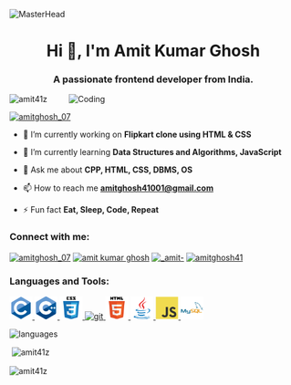 ![MasterHead](https://user-images.githubusercontent.com/35267447/206916906-9bfb66d9-c419-44c2-908a-4885e610425f.gif)
<h1 align="center">Hi 👋, I'm Amit Kumar Ghosh</h1>
<h3 align="center">A passionate frontend developer from India.</h3>
<img align="right" alt="Coding" width="400" src="https://cdn.dribbble.com/users/1059583/screenshots/4171367/coding-freak.gif"></img>

<p align="left"> <img src="https://komarev.com/ghpvc/?username=amit41z&label=Profile%20views&color=0e75b6&style=flat" alt="amit41z" /> </p>

<p align="left"> <a href="https://twitter.com/amitghosh_07" target="blank"><img src="https://img.shields.io/twitter/follow/amitghosh_07?logo=twitter&style=for-the-badge" alt="amitghosh_07" /></a> </p>

- 🔭 I’m currently working on **Flipkart clone using HTML & CSS**

- 🌱 I’m currently learning **Data Structures and Algorithms, JavaScript**

- 💬 Ask me about **CPP, HTML, CSS, DBMS, OS**

- 📫 How to reach me **amitghosh41001@gmail.com**

- ⚡ Fun fact **Eat, Sleep, Code, Repeat**

<h3 align="left">Connect with me:</h3>
<p align="left">
<a href="https://twitter.com/amitghosh_07" target="blank"><img align="center" src="https://raw.githubusercontent.com/rahuldkjain/github-profile-readme-generator/master/src/images/icons/Social/twitter.svg" alt="amitghosh_07" height="30" width="40" /></a>
<a href="https://linkedin.com/in/amit kumar ghosh" target="blank"><img align="center" src="https://raw.githubusercontent.com/rahuldkjain/github-profile-readme-generator/master/src/images/icons/Social/linked-in-alt.svg" alt="amit kumar ghosh" height="30" width="40" /></a>
<a href="https://codeforces.com/profile/_amit-" target="blank"><img align="center" src="https://raw.githubusercontent.com/rahuldkjain/github-profile-readme-generator/master/src/images/icons/Social/codeforces.svg" alt="_amit-" height="30" width="40" /></a>
<a href="https://www.leetcode.com/amitghosh41" target="blank"><img align="center" src="https://raw.githubusercontent.com/rahuldkjain/github-profile-readme-generator/master/src/images/icons/Social/leet-code.svg" alt="amitghosh41" height="30" width="40" /></a>
</p>

<h3 align="left">Languages and Tools:</h3>
<p align="left"> <a href="https://www.cprogramming.com/" target="_blank" rel="noreferrer"> <img src="https://raw.githubusercontent.com/devicons/devicon/master/icons/c/c-original.svg" alt="c" width="40" height="40"/> </a> <a href="https://www.w3schools.com/cpp/" target="_blank" rel="noreferrer"> <img src="https://raw.githubusercontent.com/devicons/devicon/master/icons/cplusplus/cplusplus-original.svg" alt="cplusplus" width="40" height="40"/> </a> <a href="https://www.w3schools.com/css/" target="_blank" rel="noreferrer"> <img src="https://raw.githubusercontent.com/devicons/devicon/master/icons/css3/css3-original-wordmark.svg" alt="css3" width="40" height="40"/> </a> <a href="https://git-scm.com/" target="_blank" rel="noreferrer"> <img src="https://www.vectorlogo.zone/logos/git-scm/git-scm-icon.svg" alt="git" width="40" height="40"/> </a> <a href="https://www.w3.org/html/" target="_blank" rel="noreferrer"> <img src="https://raw.githubusercontent.com/devicons/devicon/master/icons/html5/html5-original-wordmark.svg" alt="html5" width="40" height="40"/> </a> <a href="https://www.java.com" target="_blank" rel="noreferrer"> <img src="https://raw.githubusercontent.com/devicons/devicon/master/icons/java/java-original.svg" alt="java" width="40" height="40"/> </a> <a href="https://developer.mozilla.org/en-US/docs/Web/JavaScript" target="_blank" rel="noreferrer"> <img src="https://raw.githubusercontent.com/devicons/devicon/master/icons/javascript/javascript-original.svg" alt="javascript" width="40" height="40"/> </a> <a href="https://www.mysql.com/" target="_blank" rel="noreferrer"> <img src="https://raw.githubusercontent.com/devicons/devicon/master/icons/mysql/mysql-original-wordmark.svg" alt="mysql" width="40" height="40"/> </a> </p>


<img alt="languages" src="https://github-readme-stats.vercel.app/api/top-langs/?username=Amit41z&layout=compact&hide_border=true" />


<p>&nbsp;<img align="center" src="https://github-readme-stats.vercel.app/api?username=amit41z&show_icons=true&locale=en" alt="amit41z" /></p>

<p><img align="center" src="https://github-readme-streak-stats.herokuapp.com/?user=amit41z&" alt="amit41z" /></p>
